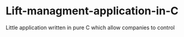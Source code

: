 # Lift-managment-application-in-C
Little application written in pure C which allow companies to control 
